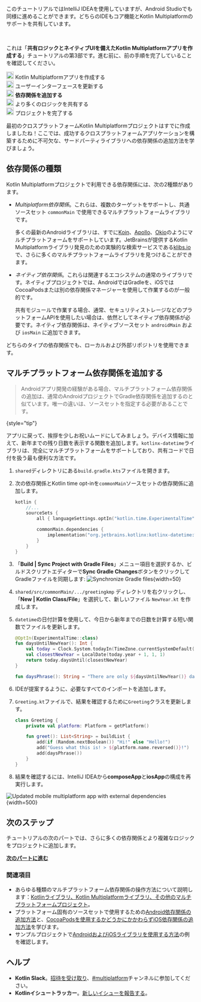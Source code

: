 [//]: # (title: プロジェクトに依存関係を追加する)

<secondary-label ref="IntelliJ IDEA"/>
<secondary-label ref="Android Studio"/>

<tldr>
    <p>このチュートリアルではIntelliJ IDEAを使用していますが、Android Studioでも同様に進めることができます。どちらのIDEもコア機能とKotlin Multiplatformのサポートを共有しています。</p>
    <br/>   
    <p>これは「<strong>共有ロジックとネイティブUIを備えたKotlin Multiplatformアプリを作成する</strong>」チュートリアルの第3部です。進む前に、前の手順を完了していることを確認してください。</p>
    <p><img src="icon-1-done.svg" width="20" alt="First step"/> <Links href="/kmp/multiplatform-create-first-app" summary="This tutorial uses IntelliJ IDEA, but you can also follow it in Android Studio – both IDEs share the same core functionality and Kotlin Multiplatform support. This is the first part of the Create a Kotlin Multiplatform app with shared logic and native UI tutorial. Create your Kotlin Multiplatform app Update the user interface Add dependencies Share more logic Wrap up your project">Kotlin Multiplatformアプリを作成する</Links><br/>
        <img src="icon-2-done.svg" width="20" alt="Second step"/> <Links href="/kmp/multiplatform-update-ui" summary="This tutorial uses IntelliJ IDEA, but you can also follow it in Android Studio – both IDEs share the same core functionality and Kotlin Multiplatform support. This is the second part of the Create a Kotlin Multiplatform app with shared logic and native UI tutorial. Before proceeding, make sure you've completed previous steps. Create your Kotlin Multiplatform app Update the user interface Add dependencies Share more logic Wrap up your project">ユーザーインターフェースを更新する</Links><br/>
        <img src="icon-3.svg" width="20" alt="Third step"/> <strong>依存関係を追加する</strong><br/>
        <img src="icon-4-todo.svg" width="20" alt="Fourth step"/> より多くのロジックを共有する<br/>
        <img src="icon-5-todo.svg" width="20" alt="Fifth step"/> プロジェクトを完了する<br/>
    </p>
</tldr>

最初のクロスプラットフォームKotlin Multiplatformプロジェクトはすでに作成しましたね！ここでは、成功するクロスプラットフォームアプリケーションを構築するために不可欠な、サードパーティライブラリへの依存関係の追加方法を学びましょう。

## 依存関係の種類

Kotlin Multiplatformプロジェクトで利用できる依存関係には、次の2種類があります。

* _Multiplatform依存関係_。これらは、複数のターゲットをサポートし、共通ソースセット `commonMain` で使用できるマルチプラットフォームライブラリです。

  多くの最新のAndroidライブラリは、すでに[Koin](https://insert-koin.io/)、[Apollo](https://www.apollographql.com/)、[Okio](https://square.github.io/okio/)のようにマルチプラットフォームをサポートしています。JetBrainsが提供するKotlin Multiplatformライブラリ発見のための実験的な検索サービスである[klibs.io](https://klibs.io/)で、さらに多くのマルチプラットフォームライブラリを見つけることができます。

* _ネイティブ依存関係_。これらは関連するエコシステムの通常のライブラリです。ネイティブプロジェクトでは、AndroidではGradleを、iOSではCocoaPodsまたは別の依存関係マネージャーを使用して作業するのが一般的です。
  
  共有モジュールで作業する場合、通常、セキュリティストレージなどのプラットフォームAPIを使用したい場合は、依然としてネイティブ依存関係が必要です。ネイティブ依存関係は、ネイティブソースセット `androidMain` および `iosMain` に追加できます。

どちらのタイプの依存関係でも、ローカルおよび外部リポジトリを使用できます。

## マルチプラットフォーム依存関係を追加する

> Androidアプリ開発の経験がある場合、マルチプラットフォーム依存関係の追加は、通常のAndroidプロジェクトでGradle依存関係を追加するのと似ています。唯一の違いは、ソースセットを指定する必要があることです。
>
{style="tip"}

アプリに戻って、挨拶を少しお祝いムードにしてみましょう。デバイス情報に加えて、新年までの残り日数を表示する関数を追加します。`kotlinx-datetime`ライブラリは、完全にマルチプラットフォームをサポートしており、共有コードで日付を扱う最も便利な方法です。

1. `shared`ディレクトリにある`build.gradle.kts`ファイルを開きます。
2. 次の依存関係とKotlin time opt-inを`commonMain`ソースセットの依存関係に追加します。

    ```kotlin
    kotlin {
        //... 
        sourceSets {
            all { languageSettings.optIn("kotlin.time.ExperimentalTime") }
   
            commonMain.dependencies {
                implementation("org.jetbrains.kotlinx:kotlinx-datetime:%dateTimeVersion%")
            } 
        }
    }
    ```

3. 「**Build | Sync Project with Gradle Files**」メニュー項目を選択するか、ビルドスクリプトエディターで**Sync Gradle Changes**ボタンをクリックしてGradleファイルを同期します: ![Synchronize Gradle files](gradle-sync.png){width=50}
4. `shared/src/commonMain/.../greetingkmp` ディレクトリを右クリックし、「**New | Kotlin Class/File**」を選択して、新しいファイル `NewYear.kt` を作成します。
5. `datetime`の日付計算を使用して、今日から新年までの日数を計算する短い関数でファイルを更新します。
   
   ```kotlin
   @OptIn(ExperimentalTime::class)
   fun daysUntilNewYear(): Int {
       val today = Clock.System.todayIn(TimeZone.currentSystemDefault())
       val closestNewYear = LocalDate(today.year + 1, 1, 1)
       return today.daysUntil(closestNewYear)
   }
   
   fun daysPhrase(): String = "There are only ${daysUntilNewYear()} days left until New Year! 🎆"
   ```
6. IDEが提案するように、必要なすべてのインポートを追加します。
7. `Greeting.kt`ファイルで、結果を確認するために`Greeting`クラスを更新します。
    
    ```kotlin
    class Greeting {
        private val platform: Platform = getPlatform()
   
        fun greet(): List<String> = buildList {
            add(if (Random.nextBoolean()) "Hi!" else "Hello!")
            add("Guess what this is! > ${platform.name.reversed()}!")
            add(daysPhrase())
        }
    }
    ```

8. 結果を確認するには、IntelliJ IDEAから**composeApp**と**iosApp**の構成を再実行します。

![Updated mobile multiplatform app with external dependencies](first-multiplatform-project-3.png){width=500}

## 次のステップ

チュートリアルの次のパートでは、さらに多くの依存関係とより複雑なロジックをプロジェクトに追加します。

**[次のパートに進む](multiplatform-upgrade-app.md)**

### 関連項目

* あらゆる種類のマルチプラットフォーム依存関係の操作方法について説明します：[Kotlinライブラリ、Kotlin Multiplatformライブラリ、その他のマルチプラットフォームプロジェクト](multiplatform-add-dependencies.md)。
* プラットフォーム固有のソースセットで使用するための[Android依存関係の追加方法](multiplatform-android-dependencies.md)と、[CocoaPodsを使用するかどうかにかかわらずiOS依存関係の追加方法](multiplatform-ios-dependencies.md)を学びます。
* サンプルプロジェクトで[AndroidおよびiOSライブラリを使用する方法](multiplatform-samples.md)の例を確認します。

## ヘルプ

* **Kotlin Slack**。[招待を受け取り](https://surveys.jetbrains.com/s3/kotlin-slack-sign-up)、[#multiplatform](https://kotlinlang.slack.com/archives/C3PQML5NU)チャンネルに参加してください。
* **Kotlinイシュートラッカー**。[新しいイシューを報告する](https://youtrack.jetbrains.com/newIssue?project=KT)。